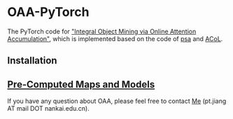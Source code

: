 # OAA-PyTorch
The PyTorch code for ["Integral Object Mining via Online Attention Accumulation"](http://openaccess.thecvf.com/content_ICCV_2019/papers/Jiang_Integral_Object_Mining_via_Online_Attention_Accumulation_ICCV_2019_paper.pdf), which is implemented based on the code of [psa](https://github.com/jiwoon-ahn/psa) and [ACoL](https://github.com/xiaomengyc/ACoL). 
## Installation

## [Pre-Computed Maps and Models](https://drive.google.com/drive/folders/1mu_rYkZ8hCiM0X9tjq04R0K-gJ17RPRU?usp=sharing)

If you have any question about OAA, please feel free to contact [Me](https://pengtaojiang.github.io/) (pt.jiang AT mail DOT nankai.edu.cn). 

